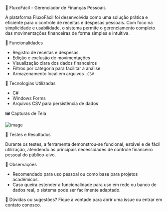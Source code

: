 💸 FluxoFácil - Gerenciador de Finanças Pessoais

A plataforma FluxoFácil foi desenvolvida como uma solução prática e eficiente para o controle de receitas e despesas pessoais. Com foco na simplicidade e usabilidade, o sistema permite o gerenciamento completo das movimentações financeiras de forma simples e intuitiva.

🚀 Funcionalidades

- Registro de receitas e despesas
- Edição e exclusão de movimentações
- Visualização clara dos dados financeiros
- Filtros por categoria para facilitar a análise
- Armazenamento local em arquivos `.CSV`

🧰 Tecnologias Utilizadas

- C#
- Windows Forms
- Arquivos CSV para persistência de dados

🖼️ Capturas de Tela

![image](https://github.com/user-attachments/assets/22e8c405-301b-4e12-88c1-3b008c06ebe0)

🧪 Testes e Resultados

Durante os testes, a ferramenta demonstrou-se funcional, estável e de fácil utilização, atendendo às principais necessidades de controle financeiro pessoal do público-alvo.

📌 Observações

- Recomendado para uso pessoal ou como base para projetos acadêmicos.
- Caso queira estender a funcionalidade para uso em rede ou banco de dados real, o sistema pode ser facilmente adaptado.

💬 Dúvidas ou sugestões? Fique à vontade para abrir uma issue ou entrar em contato conosco.
